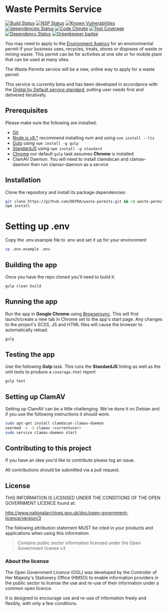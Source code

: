 # Waste Permits Service

[![Build Status](https://travis-ci.org/DEFRA/waste-permits.svg?branch=master)](https://travis-ci.org/DEFRA/waste-permits)
[![NSP Status](https://nodesecurity.io/orgs/cruikshanks/projects/fb915ae3-9c10-485d-bfc8-38c5c53316cc/badge)](https://nodesecurity.io/orgs/cruikshanks/projects/fb915ae3-9c10-485d-bfc8-38c5c53316cc)
[![Known Vulnerabilities](https://snyk.io/test/github/defra/waste-permits/badge.svg)](https://snyk.io/test/github/defra/waste-permits)
[![dependencies Status](https://david-dm.org/defra/waste-permits/status.svg)](https://david-dm.org/defra/waste-permits)
[![Code Climate](https://codeclimate.com/github/DEFRA/waste-permits/badges/gpa.svg)](https://codeclimate.com/github/DEFRA/waste-permits)
[![Test Coverage](https://codeclimate.com/github/DEFRA/waste-permits/badges/coverage.svg)](https://codeclimate.com/github/DEFRA/waste-permits/coverage)
[![Dependency Status](https://dependencyci.com/github/DEFRA/waste-permits/badge)](https://dependencyci.com/github/DEFRA/waste-permits)
[![Greenkeeper badge](https://badges.greenkeeper.io/DEFRA/waste-permits.svg)](https://greenkeeper.io/)

You may need to apply to the [Environment Agency](https://www.gov.uk/government/organisations/environment-agency) for an environmental permit if your business uses, recycles, treats, stores or disposes of waste or mining waste. This permit can be for activities at one site or for mobile plant that can be used at many sites.

The Waste Permits service will be a new, online way to apply for a waste permit.

This service is currently beta and has been developed in accordance with the [Digital by Default service standard](https://www.gov.uk/service-manual/digital-by-default), putting user needs first and delivered iteratively.

## Prerequisites

Please make sure the following are installed:

- [Git](https://git-scm.com/book/en/v2/Getting-Started-Installing-Git)
- [Node.js v8.*](https://nodejs.org/en/) recommend installing nvm and using `nvm install --lts`
- [Gulp](https://gulpjs.com/) using `npm install -g gulp`
- [StandardJS](https://standardjs.com/) using `npm install -g standard`
- [Chrome](https://www.google.com/chrome/index.html) our default `gulp` task assumes **Chrome** is installed
- ClamAV Daemon. You will need to install clamdscan and clamav-daemon then run clamav-daemon as a service

## Installation

Clone the repository and install its package dependencies:

```bash
git clone https://github.com/DEFRA/waste-permits.git && cd waste-permits
npm install
```

# Setting up .env

Copy the .env.example file to .env and set it up for your environment

```bash
cp .env.example .env
```

## Building the app

Once you have the repo cloned you'll need to build it.

```bash
gulp clean build
```

## Running the app

Run the app in **Google Chrome** using [Browsersync](https://browsersync.io/docs/gulp). This will first launch/create a new tab in Chrome set to the app's start page. Any changes to the project's SCSS, JS and HTML files will cause the browser to automatically reload.

```bash
gulp
```

## Testing the app

Use the following **Gulp** task. This runs the **StandardJS** linting as well as the unit tests to produce a `coverage.html` report

```bash
gulp test
```

## Setting up ClamAV

Setting up ClamAV can be a little challenging. We've done it on Debian and if you use the following instructions it should work.

```bash
sudo apt-get install clamdscan clamav-daemon
usermod -a -G clamav <currentuser>
sudo service clamav-daemon start
```

## Contributing to this project

If you have an idea you'd like to contribute please log an issue.

All contributions should be submitted via a pull request.

## License

THIS INFORMATION IS LICENSED UNDER THE CONDITIONS OF THE OPEN GOVERNMENT LICENCE found at:

<http://www.nationalarchives.gov.uk/doc/open-government-licence/version/3>

The following attribution statement MUST be cited in your products and applications when using this information.

>Contains public sector information licensed under the Open Government license v3

### About the license

The Open Government Licence (OGL) was developed by the Controller of Her Majesty's Stationery Office (HMSO) to enable information providers in the public sector to license the use and re-use of their information under a common open licence.

It is designed to encourage use and re-use of information freely and flexibly, with only a few conditions.
